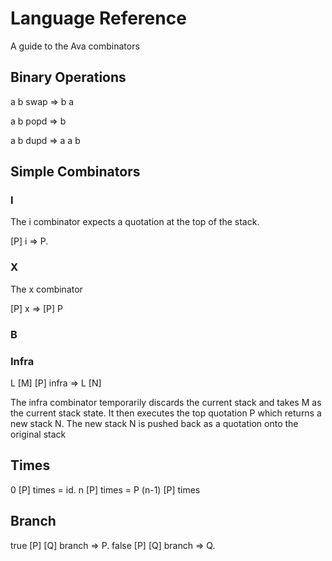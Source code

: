 # Language Reference

A guide to the Ava combinators

## Binary Operations

a b swap => b a

a b popd => b

a b dupd => a a b

## Simple Combinators

### I

The i combinator expects a quotation at the top of the stack.

[P] i => P.

### X

The x combinator

[P] x => [P] P

### B 

### Infra

L [M] [P] infra => L [N]

The infra combinator temporarily discards the current stack and takes M as the
current stack state. It then executes the top quotation P which returns a new
stack N. The new stack N is pushed back as a quotation onto the original stack

## Times

0 [P] times = id.
n [P] times = P (n-1) [P] times

## Branch

true  [P] [Q] branch => P.
false [P] [Q] branch => Q.
